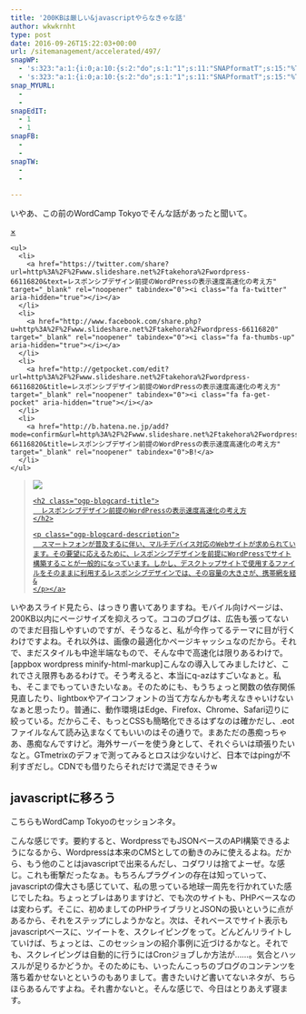 ```yaml
---
title: '200KBは厳しい&javascriptやらなきゃな話'
author: wkwkrnht
type: post
date: 2016-09-26T15:22:03+00:00
url: /sitemanagement/accelerated/497/
snapWP:
  - 's:323:"a:1:{i:0;a:10:{s:2:"do";s:1:"1";s:11:"SNAPformatT";s:15:"%TITLE% %HTAGS%";s:10:"SNAPformat";s:46:"<a class="embedly-card" href="%URL%">%URL%</a>";s:9:"isAutoImg";s:1:"A";s:8:"imgToUse";s:0:"";s:4:"doWP";s:1:"1";s:11:"isPrePosted";s:1:"1";s:8:"isPosted";s:1:"1";s:4:"pgID";s:3:"629";s:5:"pDate";s:19:"2016-11-03 10:01:36";}}";'
  - 's:323:"a:1:{i:0;a:10:{s:2:"do";s:1:"1";s:11:"SNAPformatT";s:15:"%TITLE% %HTAGS%";s:10:"SNAPformat";s:46:"<a class="embedly-card" href="%URL%">%URL%</a>";s:9:"isAutoImg";s:1:"A";s:8:"imgToUse";s:0:"";s:4:"doWP";s:1:"1";s:11:"isPrePosted";s:1:"1";s:8:"isPosted";s:1:"1";s:4:"pgID";s:3:"629";s:5:"pDate";s:19:"2016-11-03 10:01:36";}}";'
snap_MYURL:
  - 
  - 
snapEdIT:
  - 1
  - 1
snapFB:
  - 
  - 
snapTW:
  - 
  - 

---
```

いやあ、この前のWordCamp Tokyoでそんな話があったと聞いて。
  


<div class="ogp-blogcard">
  <div id="ogp-blogcard-share-http://www.slideshare.net/takehora/wordpress-66116820" class="ogp-blogcard-share none">
    <a href="javascript:void(0)" class="ogp-blogcard-share-close" tabindex="0" onclick="document.getElementById('ogp-blogcard-share-http://www.slideshare.net/takehora/wordpress-66116820').classList.toggle('none');document.getElementById('ogp-blogcard-share-http://www.slideshare.net/takehora/wordpress-66116820').classList.toggle('block');">×</a> 
    
    <ul>
      <li>
        <a href="https://twitter.com/share?url=http%3A%2F%2Fwww.slideshare.net%2Ftakehora%2Fwordpress-66116820&text=レスポンシブデザイン前提のWordPressの表示速度高速化の考え方" target="_blank" rel="noopener" tabindex="0"><i class="fa fa-twitter" aria-hidden="true"></i></a>
      </li>
      <li>
        <a href="http://www.facebook.com/share.php?u=http%3A%2F%2Fwww.slideshare.net%2Ftakehora%2Fwordpress-66116820" target="_blank" rel="noopener" tabindex="0"><i class="fa fa-thumbs-up" aria-hidden="true"></i></a>
      </li>
      <li>
        <a href="http://getpocket.com/edit?url=http%3A%2F%2Fwww.slideshare.net%2Ftakehora%2Fwordpress-66116820&title=レスポンシブデザイン前提のWordPressの表示速度高速化の考え方" target="_blank" rel="noopener" tabindex="0"><i class="fa fa-get-pocket" aria-hidden="true"></i></a>
      </li>
      <li>
        <a href="http://b.hatena.ne.jp/add?mode=confirm&url=http%3A%2F%2Fwww.slideshare.net%2Ftakehora%2Fwordpress-66116820&title=レスポンシブデザイン前提のWordPressの表示速度高速化の考え方" target="_blank" rel="noopener" tabindex="0">B!</a>
      </li>
    </ul>
  </div>
  
  <blockquote class="ogp-blogcard-main" cite="http://www.slideshare.net/takehora/wordpress-66116820">
    <img class="ogp-blogcard-img" src="https://cdn.slidesharecdn.com/ss_thumbnails/wordpress-160917082458-thumbnail-4.jpg?cb=1474129718" /> <a href="http://www.slideshare.net/takehora/wordpress-66116820" target="_blank" rel="noopener" tabindex="0" title="レスポンシブデザイン前提のWordPressの表示速度高速化の考え方" class="ogp-blogcard-info"> 
    
    <h2 class="ogp-blogcard-title">
      レスポンシブデザイン前提のWordPressの表示速度高速化の考え方
    </h2>
    
    <p class="ogp-blogcard-description">
      スマートフォンが普及するに伴い、マルチデバイス対応のWebサイトが求められています。その要望に応えるために、レスポンシブデザインを前提にWordPressでサイト構築することが一般的になっています。しかし、デスクトップサイトで使用するファイルをそのままに利用するレスポンシブデザインでは、その容量の大きさが、携帯網を経&
    </p></a>
  </blockquote>
  
  <a href="javascript:void(0)" class="ogp-blogcard-share-toggle" tabindex="0" onclick="document.getElementById('ogp-blogcard-share-http://www.slideshare.net/takehora/wordpress-66116820').classList.toggle('none');document.getElementById('ogp-blogcard-share-http://www.slideshare.net/takehora/wordpress-66116820').classList.toggle('block');"><i class="fa fa-2x fa-share-alt"></i></a>
</div>

いやあスライド見たら、はっきり書いてありますね。モバイル向けページは、200KB以内にページサイズを抑えろって。ココのブログは、広告も張ってないのでまだ目指しやすいのですが、そうなると、私が今作ってるテーマに目が行くわけですよね。それ以外は、画像の最適化かページキャッシュなのだから。それで、まだスタイルも中途半端なもので、そんな中で高速化は限りあるわけで。[appbox wordpress minify-html-markup]こんなの導入してみましたけど、これでさえ限界もあるわけで。そう考えると、本当にq-azはすごいなぁと。私も、そこまでもっていきたいなぁ。そのためにも、もうちょっと関数の依存関係見直したり、lightboxやアイコンフォントの当て方なんかも考えなきゃいけないなぁと思ったり。普通に、動作環境はEdge、Firefox、Chrome、Safari辺りに絞っている。だからこそ、もっとCSSも簡略化できるはずなのは確かだし、.eotファイルなんて読み込まなくてもいいのはその通りで。まあただの愚痴っちゃあ、愚痴なんですけど。海外サーバーを使う身として、それぐらいは頑張りたいなと。GTmetrixのデフォで測ってみるとロスは少ないけど、日本ではpingが不利すぎだし。CDNでも借りたらそれだけで満足できそうw

## javascriptに移ろう

こちらもWordCamp Tokyoのセッションネタ。







こんな感じです。要約すると、WordpressでもJSONベースのAPI構築できるようになるから、Wordpressは本来のCMSとしての動きのみに使えるよね。だから、もう他のことはjavascriptで出来るんだし、コダワリは捨てよーぜ。な感じ。これも衝撃だったなぁ。もちろんプラグインの存在は知っていって、javascriptの偉大さも感じていて、私の思っている地球一周先を行かれていた感じでしたね。ちょっとブレはありますけど、でも次のサイトも、PHPベースなのは変わらず。そこに、初めましてのPHPライブラリとJSONの扱いというに点があるから、それをステップにしようかなと。次は、それベースでサイト表示もjavascriptベースに、ツイートを、スクレイピングをって。どんどんリライトしていけば、ちょっとは、このセッションの紹介事例に近づけるかなと。それでも、スクレイピングは自動的に行うにはCronジョブしか方法が……。気合とハッスルが足りるかどうか。そのためにも、いったんこっちのブログのコンテンツを落ち着かせないとというのもありまして。書きたいけど書いてないネタが、ちらほらあるんですよね。それ書かないと。そんな感じで、今日はとりあえず寝ます。